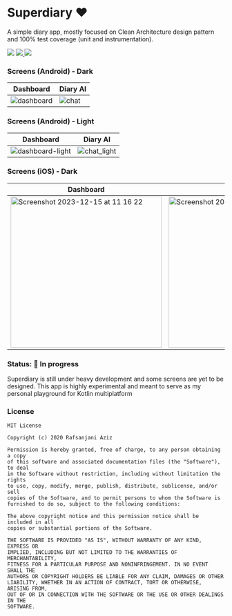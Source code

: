 # Superdiary ❤️
A simple diary app, mostly focused on Clean Architecture design pattern and 100% test coverage (unit and instrumentation).

<div align="left">
    <img src = "https://github.com/Rafsanjani/superdiary/actions/workflows/android.yml/badge.svg" />
    <a href = "https://github.com/Rafsanjani/superdiary/blob/master/LICENSE">
        <img src = "https://img.shields.io/github/license/pushpalroy/jetstore" />
    </a>
    <a href = "https://twitter.com/coded_raf">
        <img src = "https://img.shields.io/twitter/url?label=follow&style=social&url=https%3A%2F%2Ftwitter.com%2Fpushpalroy" />
    </a>
</div>

### Screens (Android) - Dark
| Dashboard | Diary AI  |
|--|--|
| ![dashboard](https://github.com/rafsanjani/superdiary/assets/9197459/9264a3e6-0e57-49b8-9e46-c0c2695f78b1) | ![chat](https://github.com/rafsanjani/superdiary/assets/9197459/a745bc69-0bdd-4ab3-8503-3315ad8b4443) |

### Screens (Android) - Light
| Dashboard | Diary AI  |
|--|--|
|![dashboard-light](https://github.com/rafsanjani/superdiary/assets/9197459/f191a467-56b4-42d2-9c27-98a9f2c8a815)  | ![chat_light](https://github.com/rafsanjani/superdiary/assets/9197459/a1b865cb-d12e-49ed-a92e-c3964d18efff) |

### Screens (iOS) - Dark

| Dashboard | Diary AI  |
|--|--|
| <img width="350" alt="Screenshot 2023-12-15 at 11 16 22" src="https://github.com/rafsanjani/superdiary/assets/9197459/e7e61180-a364-4d16-a554-b9304924d3eb"> | <img width="350" alt="Screenshot 2023-12-15 at 11 21 01" src="https://github.com/rafsanjani/superdiary/assets/9197459/94eab288-6dfa-4c44-94e9-784d16af8f96"> |


### Status: 🚧 In progress
<p>Superdiary is still under heavy development and some screens are yet to be designed. This app is highly experimental and meant to serve as my personal playground for Kotlin multiplatform </p>


### License
```
MIT License

Copyright (c) 2020 Rafsanjani Aziz

Permission is hereby granted, free of charge, to any person obtaining a copy
of this software and associated documentation files (the "Software"), to deal
in the Software without restriction, including without limitation the rights
to use, copy, modify, merge, publish, distribute, sublicense, and/or sell
copies of the Software, and to permit persons to whom the Software is
furnished to do so, subject to the following conditions:

The above copyright notice and this permission notice shall be included in all
copies or substantial portions of the Software.

THE SOFTWARE IS PROVIDED "AS IS", WITHOUT WARRANTY OF ANY KIND, EXPRESS OR
IMPLIED, INCLUDING BUT NOT LIMITED TO THE WARRANTIES OF MERCHANTABILITY,
FITNESS FOR A PARTICULAR PURPOSE AND NONINFRINGEMENT. IN NO EVENT SHALL THE
AUTHORS OR COPYRIGHT HOLDERS BE LIABLE FOR ANY CLAIM, DAMAGES OR OTHER
LIABILITY, WHETHER IN AN ACTION OF CONTRACT, TORT OR OTHERWISE, ARISING FROM,
OUT OF OR IN CONNECTION WITH THE SOFTWARE OR THE USE OR OTHER DEALINGS IN THE
SOFTWARE.
```
